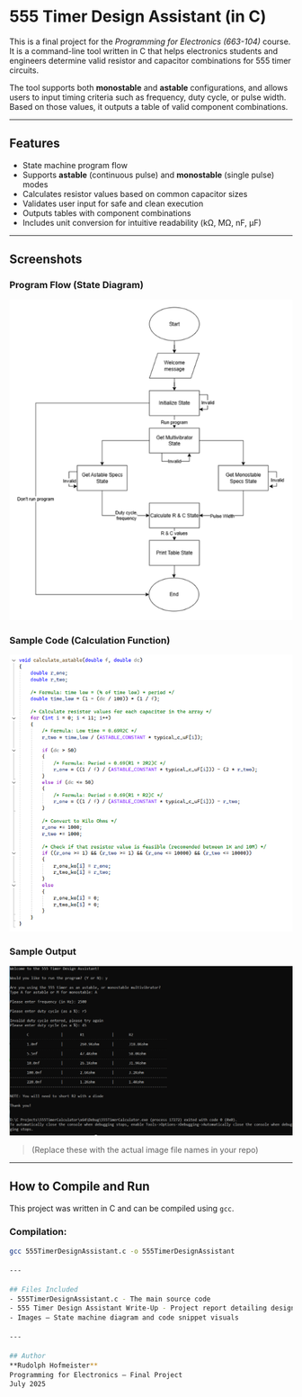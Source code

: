 # 555 Timer Design Assistant (in C)

This is a final project for the *Programming for Electronics (663-104)* course. It is a command-line tool written in C that helps electronics students and engineers determine valid resistor and capacitor combinations for 555 timer circuits.

The tool supports both **monostable** and **astable** configurations, and allows users to input timing criteria such as frequency, duty cycle, or pulse width. Based on those values, it outputs a table of valid component combinations.

---

## Features

- State machine program flow
- Supports **astable** (continuous pulse) and **monostable** (single pulse) modes
- Calculates resistor values based on common capacitor sizes
- Validates user input for safe and clean execution
- Outputs tables with component combinations
- Includes unit conversion for intuitive readability (kΩ, MΩ, nF, µF)

---

## Screenshots

### Program Flow (State Diagram)
![State Diagram](555TimerDesignAssistantStates.PNG)

### Sample Code (Calculation Function)
![Code Snippet](CalculateState.PNG)

### Sample Output
![Sample Output](SampleOutput.PNG)

> (Replace these with the actual image file names in your repo)

---

## How to Compile and Run

This project was written in C and can be compiled using `gcc`.

### Compilation:
```bash
gcc 555TimerDesignAssistant.c -o 555TimerDesignAssistant

---

## Files Included
- 555TimerDesignAssistant.c - The main source code
- 555 Timer Design Assistant Write-Up - Project report detailing design, approach, and reflection
- Images – State machine diagram and code snippet visuals

---

## Author
**Rudolph Hofmeister**
Programming for Electronics – Final Project
July 2025
